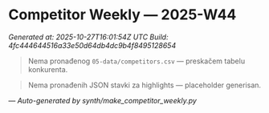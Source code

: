 # Competitor Weekly — 2025-W44

_Generated at: 2025-10-27T16:01:54Z UTC_
_Build: 4fc444644516a33e50d64db4dc9b4f8495128654_

> Nema pronađenog `05-data/competitors.csv` — preskačem tabelu konkurenta.

> Nema pronađenih JSON stavki za highlights — placeholder generisan.

—
_Auto-generated by synth/make_competitor_weekly.py_
